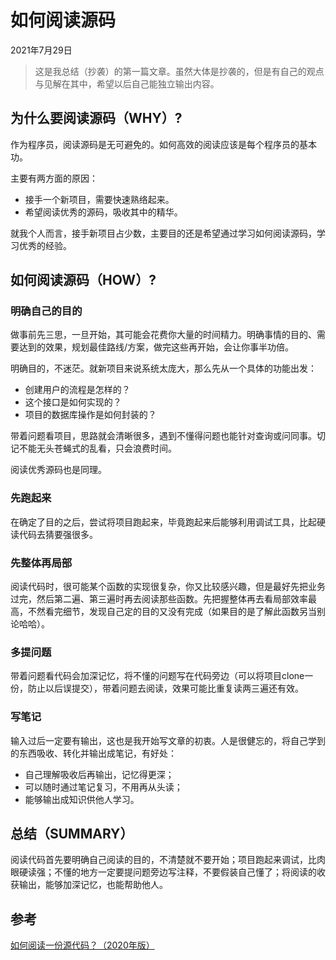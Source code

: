 # 如何阅读源码

2021年7月29日

> 这是我总结（抄袭）的第一篇文章。虽然大体是抄袭的，但是有自己的观点与见解在其中，希望以后自己能独立输出内容。

## 为什么要阅读源码（WHY）?

作为程序员，阅读源码是无可避免的。如何高效的阅读应该是每个程序员的基本功。

主要有两方面的原因：

- 接手一个新项目，需要快速熟络起来。
- 希望阅读优秀的源码，吸收其中的精华。

就我个人而言，接手新项目占少数，主要目的还是希望通过学习如何阅读源码，学习优秀的经验。

## 如何阅读源码（HOW）?

### 明确自己的目的

做事前先三思，一旦开始，其可能会花费你大量的时间精力。明确事情的目的、需要达到的效果，规划最佳路线/方案，做完这些再开始，会让你事半功倍。

明确目的，不迷茫。就新项目来说系统太庞大，那么先从一个具体的功能出发：

- 创建用户的流程是怎样的？
- 这个接口是如何实现的？
- 项目的数据库操作是如何封装的？

带着问题看项目，思路就会清晰很多，遇到不懂得问题也能针对查询或问同事。切记不能无头苍蝇式的乱看，只会浪费时间。

阅读优秀源码也是同理。

### 先跑起来

在确定了目的之后，尝试将项目跑起来，毕竟跑起来后能够利用调试工具，比起硬读代码去猜要强很多。

### 先整体再局部

阅读代码时，很可能某个函数的实现很复杂，你又比较感兴趣，但是最好先把业务过完，然后第二遍、第三遍时再去阅读那些函数。先把握整体再去看局部效率最高，不然看完细节，发现自己定的目的又没有完成（如果目的是了解此函数另当别论哈哈）。

### 多提问题

带着问题看代码会加深记忆，将不懂的问题写在代码旁边（可以将项目clone一份，防止以后误提交），带着问题去阅读，效果可能比重复读两三遍还有效。

### 写笔记

输入过后一定要有输出，这也是我开始写文章的初衷。人是很健忘的，将自己学到的东西吸收、转化并输出成笔记，有好处：

- 自己理解吸收后再输出，记忆得更深；
- 可以随时通过笔记复习，不用再从头读；
- 能够输出成知识供他人学习。

## 总结（SUMMARY）

阅读代码首先要明确自己阅读的目的，不清楚就不要开始；项目跑起来调试，比肉眼硬读强；不懂的地方一定要提问题旁边写注释，不要假装自己懂了；将阅读的收获输出，能够加深记忆，也能帮助他人。

## 参考

[如何阅读一份源代码？（2020年版）](https://www.codedump.info/post/20200605-how-to-read-code-v2020)

